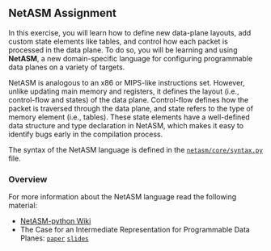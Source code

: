 ## NetASM Assignment

In this exercise, you will learn how to define new data-plane layouts, add custom state elements like tables, and control how each packet is processed in the data plane. To do so, you will be learning and using **NetASM**, a new domain-specific language for configuring programmable data planes on a variety of targets.

NetASM is analogous to an x86 or MIPS-like instructions set.  However, unlike updating main memory and registers, it defines the layout (i.e., control-flow and states) of the data plane. Control-flow defines how the packet is traversed through the data plane, and state refers to the type of memory element (i.e., tables). These state elements have a well-defined data structure and type declaration in NetASM, which makes it easy to identify bugs early in the compilation process.

The syntax of the NetASM language is defined in the [`netasm/core/syntax.py`](https://github.com/NetASM/NetASM-python/blob/master/netasm/netasm/core/syntax.py) file.

### Overview

For more information about the NetASM language read the following material:

* [NetASM-python Wiki](https://github.com/NetASM/NetASM-python/wiki)
* The Case for an Intermediate Representation for Programmable Data Planes: [`paper`](http://www.cs.princeton.edu/~mshahbaz/papers/sosr15-netasm.pdf) [`slides`](http://www.cs.princeton.edu/~mshahbaz/slides/sosr15-netasm.pptx)


